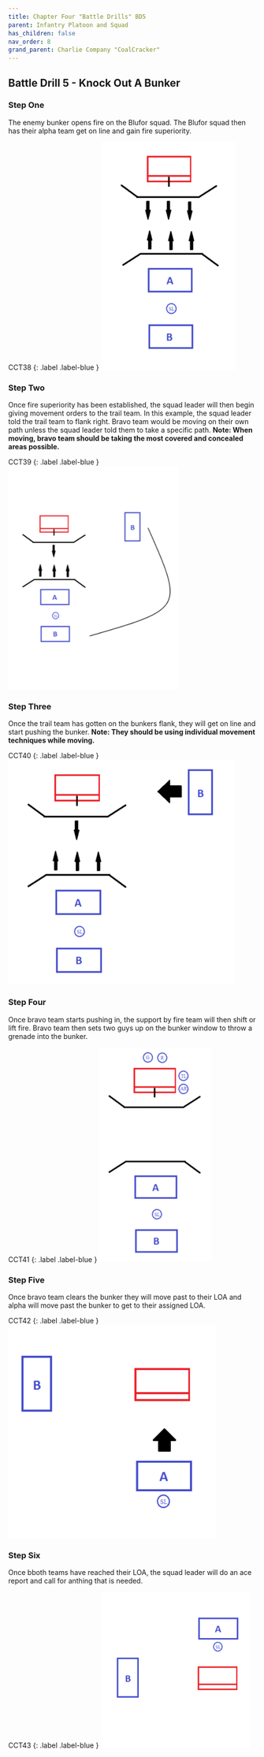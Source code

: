 ```yaml
---
title: Chapter Four "Battle Drills" BD5
parent: Infantry Platoon and Squad
has_children: false
nav_order: 8
grand_parent: Charlie Company "CoalCracker"
---
```

## Battle Drill 5 - Knock Out A Bunker

### Step One
The enemy bunker opens fire on the Blufor squad. The Blufor squad then has their alpha team get on line and gain fire superiority.

CCT38
{: .label .label-blue }
![CCT38](https://github.com/Baconbits111/28thDocs/blob/main/images/CCT38.png?raw=true)

### Step Two
Once fire superiority has been established, the squad leader will then begin giving movement orders to the trail team. In this example, the squad leader told the trail team to flank right. Bravo team would be moving on their own path unless the squad leader told them to take a specific path. **Note: When moving, bravo team should be taking the most covered and concealed areas possible.**

CCT39
{: .label .label-blue }
![CCT39](https://github.com/Baconbits111/28thDocs/blob/main/images/CCT39.png?raw=true)

### Step Three
Once the trail team has gotten on the bunkers flank, they will get on line and start pushing the bunker. **Note: They should be using individual movement techniques while moving.**

CCT40
{: .label .label-blue }
![CCT40](https://github.com/Baconbits111/28thDocs/blob/main/images/CCT40.png?raw=true)

### Step Four
Once bravo team starts pushing in, the support by fire team will then shift or lift fire. Bravo team then sets two guys up on the bunker window to throw a grenade into the bunker.

CCT41
{: .label .label-blue }
![CCT41](https://github.com/Baconbits111/28thDocs/blob/main/images/CCT41.png?raw=true) 

### Step Five
Once bravo team clears the bunker they will move past to their LOA and alpha will move past the bunker to get to their assigned LOA.

CCT42
{: .label .label-blue }
![CCT42](https://github.com/Baconbits111/28thDocs/blob/main/images/CCT42.png?raw=true) 

### Step Six
Once bboth teams have reached their LOA, the squad leader will do an ace report and call for anthing that is needed.

CCT43
{: .label .label-blue }
![CCT43](https://github.com/Baconbits111/28thDocs/blob/main/images/CCT43.png?raw=true) 
